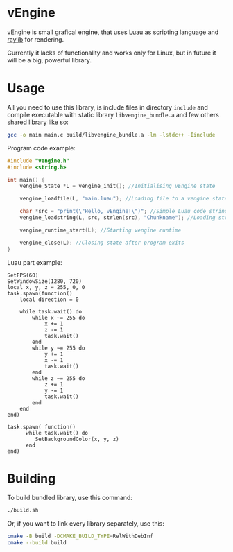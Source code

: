 vEngine
====

vEngine is small grafical engine, that uses [Luau](https://luau.org) as scripting language and [raylib](https://raylib.com) for rendering.

Currently it lacks of functionality and works only for Linux, but in future it will be a big, powerful library.

# Usage

All you need to use this library, is include files in directory `include` and compile executable with static library `libvengine_bundle.a` and few others shared library like so:
```sh
gcc -o main main.c build/libvengine_bundle.a -lm -lstdc++ -Iinclude
```

Program code example:

```c
#include "vengine.h"
#include <string.h>

int main() {
    vengine_State *L = vengine_init(); //Initialising vEngine state

    vengine_loadfile(L, "main.luau"); //Loading file to a vengine state

    char *src = "print(\"Hello, vEngine!\")"; //Simple Luau code string
    vengine_loadstring(L, src, strlen(src), "Chunkname"); //Loading string to a vengine state

    vengine_runtime_start(L); //Starting vengine runtime

    vengine_close(L); //Closing state after program exits
}
```

Luau part example:

```luau
SetFPS(60)
SetWindowSize(1280, 720)
local x, y, z = 255, 0, 0
task.spawn(function()
    local direction = 0

    while task.wait() do
        while x ~= 255 do
            x += 1
            z -= 1
            task.wait()
        end
        while y ~= 255 do
            y += 1
            x -= 1
            task.wait()
        end
        while z ~= 255 do
            z += 1
            y -= 1
            task.wait()
        end
    end
end)

task.spawn( function()
      while task.wait() do
         SetBackgroundColor(x, y, z)
      end
end)
```

# Building

To build bundled library, use this command:

```sh
./build.sh
```

Or, if you want to link every library separately, use this:

```sh
cmake -B build -DCMAKE_BUILD_TYPE=RelWithDebInf
cmake --build build
```
